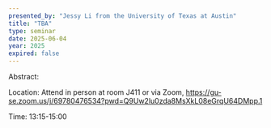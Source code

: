 ```yaml
---
presented_by: "Jessy Li from the University of Texas at Austin"
title: "TBA"
type: seminar
date: 2025-06-04
year: 2025
expired: false
---
```


Abstract:

 













Location: Attend in person at room J411 or via Zoom, https://gu-se.zoom.us/j/69780476534?pwd=Q9Uw2lu0zda8MsXkL08eGrqU64DMpp.1

Time: 13:15-15:00
